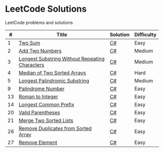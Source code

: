 # LeetCode Solutions
LeetCode problems and solutions

| #   | Title                                                                                                                          | Solution                                         | Difficulty |
|-----|--------------------------------------------------------------------------------------------------------------------------------|--------------------------------------------------|------------|
| 1   | [Two Sum](https://leetcode.com/problems/two-sum/)                                                                              | [C#](./src/Solutions/Solution1.cs)                       | Easy       |
| 2   | [Add Two Numbers](https://leetcode.com/problems/add-two-numbers/)                                                              | [C#](./src/Solutions/Solution2.cs)               | Medium     |
| 3   | [Longest Substring Without Repeating Characters](https://leetcode.com/problems/longest-substring-without-repeating-characters/) | [C#](./src/Solutions/Solution3.cs)  | Medium     |
| 4   | [Median of Two Sorted Arrays](https://leetcode.com/problems/median-of-two-sorted-arrays/) | [C#](./src/Solutions/Solution4.cs)  | Hard     |
| 5   | [Longest Palindromic Substring](https://leetcode.com/problems/longest-palindromic-substring/)                                  | [C#](./src/Solutions/Solution5.cs) | Medium     |
| 9   | [Palindrome Number](https://leetcode.com/problems/palindrome-number/submissions/)                                  | [C#](./src/Solutions/Solution9.cs) | Easy     |
| 13   | [Roman to Integer](https://leetcode.com/problems/roman-to-integer/)                                  | [C#](./src/Solutions/Solution13.cs) | Easy     |
| 14   | [Longest Common Prefix](https://leetcode.com/problems/longest-common-prefix/submissions/)                                  | [C#](./src/Solutions/Solution14.cs) | Easy     |
| 20   | [Valid Parentheses](https://leetcode.com/problems/valid-parentheses/)                                  | [C#](./src/Solutions/Solution20.cs) | Easy     |
| 21   | [Merge Two Sorted Lists](https://leetcode.com/problems/merge-two-sorted-lists/)                                  | [C#](./src/Solutions/Solution21.cs) | Easy     |
| 26   | [Remove Duplicates from Sorted Array](https://leetcode.com/problems/remove-duplicates-from-sorted-array/)                                  | [C#](./src/Solutions/Solution26.cs) | Easy     |
| 27   | [Remove Element](https://leetcode.com/problems/remove-element/)                                  | [C#](./src/Solutions/Solution27.cs) | Easy     |